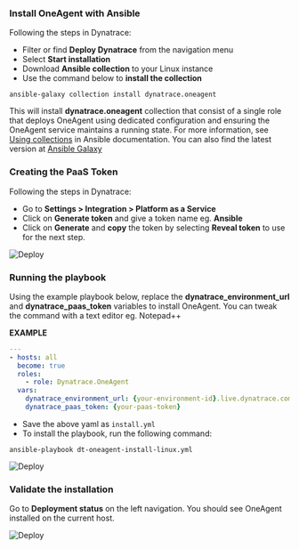 ### Install OneAgent with Ansible

Following the steps in Dynatrace:

* Filter or find **Deploy Dynatrace** from the navigation menu
* Select **Start installation**
* Download **Ansible collection** to your Linux instance
* Use the command below to **install the collection** 

`ansible-galaxy collection install dynatrace.oneagent`

This will install **dynatrace.oneagent** collection that consist of a single role that deploys OneAgent using dedicated configuration and ensuring the OneAgent service maintains a running state. For more information, see [Using collections](https://docs.ansible.com/ansible/latest/user_guide/collections_using.html) in Ansible documentation. You can also find the latest version at [Ansible Galaxy](https://galaxy.ansible.com/dynatrace/oneagent)

### Creating the PaaS Token

Following the steps in Dynatrace:

* Go to **Settings > Integration > Platform as a Service** 
* Click on **Generate token** and give a token name eg. **Ansible**
* Click on **Generate** and **copy** the token by selecting **Reveal token** to use for the next step.

![Deploy](assets/adv-observe/paas-token.png)

###  Running the playbook

Using the example playbook below, replace the **dynatrace_environment_url** and **dynatrace_paas_token** variables to install OneAgent.
You can tweak the command with a text editor eg. Notepad++

**EXAMPLE**

```yaml
---
- hosts: all
  become: true
  roles:
    - role: Dynatrace.OneAgent
  vars:
    dynatrace_environment_url: {your-environment-id}.live.dynatrace.com
    dynatrace_paas_token: {your-paas-token}
```

* Save the above yaml as `install.yml`
* To install the playbook, run the following command:

`ansible-playbook dt-oneagent-install-linux.yml`

![Deploy](assets/adv-observe/dynatrace-env.png)

### Validate the installation

Go to **Deployment status** on the left navigation. You should see OneAgent installed on the current host.

![Deploy](assets/adv-observe/deployment-status.png)
